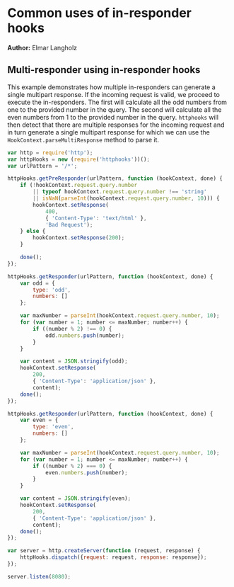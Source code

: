 # Common uses of in-responder hooks
**Author:** Elmar Langholz

## Multi-responder using in-responder hooks

This example demonstrates how multiple in-responders can generate a single multipart response. If the incoming request is valid, we proceed to execute the in-responders. The first will calculate all the odd numbers from one to the provided number in the query. The second will calculate all the even numbers from 1 to the provided number in the query. `httphooks` will then detect that there are multiple responses for the incoming request and in turn generate a single multipart response for which we can use the `HookContext.parseMultiResponse` method to parse it.

```js
var http = require('http');
var httpHooks = new (require('httphooks'))();
var urlPattern = '/*';

httpHooks.getPreResponder(urlPattern, function (hookContext, done) {
    if (!hookContext.request.query.number
        || typeof hookContext.request.query.number !== 'string'
        || isNaN(parseInt(hookContext.request.query.number, 10))) {
        hookContext.setResponse(
            400,
            { 'Content-Type': 'text/html' },
            'Bad Request');
    } else {
        hookContext.setResponse(200);
    }

    done();
});

httpHooks.getResponder(urlPattern, function (hookContext, done) {
    var odd = {
        type: 'odd',
        numbers: []
    };

    var maxNumber = parseInt(hookContext.request.query.number, 10);
    for (var number = 1; number <= maxNumber; number++) {
        if ((number % 2) !== 0) {
            odd.numbers.push(number);
        }
    }

    var content = JSON.stringify(odd);
    hookContext.setResponse(
        200,
        { 'Content-Type': 'application/json' },
        content);
    done();
});

httpHooks.getResponder(urlPattern, function (hookContext, done) {
    var even = {
        type: 'even',
        numbers: []
    };

    var maxNumber = parseInt(hookContext.request.query.number, 10);
    for (var number = 1; number <= maxNumber; number++) {
        if ((number % 2) === 0) {
            even.numbers.push(number);
        }
    }

    var content = JSON.stringify(even);
    hookContext.setResponse(
        200,
        { 'Content-Type': 'application/json' },
        content);
    done();
});

var server = http.createServer(function (request, response) {
    httpHooks.dispatch({request: request, response: response});
});

server.listen(8080);
```

